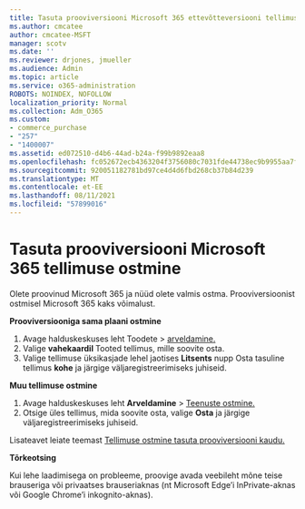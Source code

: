 ```yaml
---
title: Tasuta prooviversiooni Microsoft 365 ettevõtteversiooni tellimuse ostmine
ms.author: cmcatee
author: cmcatee-MSFT
manager: scotv
ms.date: ''
ms.reviewer: drjones, jmueller
ms.audience: Admin
ms.topic: article
ms.service: o365-administration
ROBOTS: NOINDEX, NOFOLLOW
localization_priority: Normal
ms.collection: Adm_O365
ms.custom:
- commerce_purchase
- "257"
- "1400007"
ms.assetid: ed072510-d4b6-44ad-b24a-f99b9892eaa8
ms.openlocfilehash: fc052672ecb4363204f3756080c7031fde44738ec9b9955aa7ffbe9b57d2603a
ms.sourcegitcommit: 920051182781bd97ce4d4d6fbd268cb37b84d239
ms.translationtype: MT
ms.contentlocale: et-EE
ms.lasthandoff: 08/11/2021
ms.locfileid: "57899016"
---
```

# <a name="buy-a-subscription-to-microsoft-365-from-your-free-trial"></a>Tasuta prooviversiooni Microsoft 365 tellimuse ostmine

Olete proovinud Microsoft 365 ja nüüd olete valmis ostma. Prooviversioonist ostmisel Microsoft 365 kaks võimalust.
  
 **Prooviversiooniga sama plaani ostmine**
  
1. Avage halduskeskuses leht  Toodete \> [arveldamine.](https://go.microsoft.com/fwlink/p/?linkid=842054)
2. Valige **vahekaardil** Tooted tellimus, mille soovite osta.
3. Valige tellimuse üksikasjade lehel jaotises **Litsents** nupp Osta tasuline tellimus **kohe** ja järgige väljaregistreerimiseks juhiseid.
 
**Muu tellimuse ostmine**
  
1. Avage halduskeskuses leht **Arveldamine** \> [Teenuste ostmine.](https://go.microsoft.com/fwlink/p/?linkid=868433)
2. Otsige üles tellimus, mida soovite osta, valige **Osta** ja järgige väljaregistreerimiseks juhiseid.

Lisateavet leiate teemast [Tellimuse ostmine tasuta prooviversiooni kaudu.](https://docs.microsoft.com/microsoft-365/commerce/try-or-buy-microsoft-365#buy-a-subscription-from-your-free-trial)

**Tõrkeotsing**

Kui lehe laadimisega on probleeme, proovige avada veebileht mõne teise brauseriga või privaatses brauseriaknas (nt Microsoft Edge’i InPrivate-aknas või Google Chrome’i inkognito-aknas).